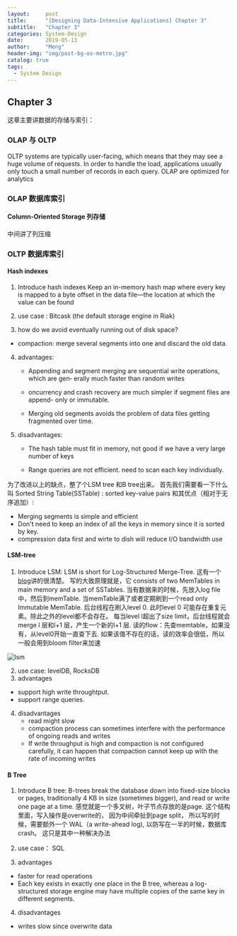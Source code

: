 ```yaml
---
layout:     post
title:      "[Designing Data-Intensive Applications] Chapter 3"
subtitle:   "Chapter 3"
categories: System-Design
date:       2019-05-13
author:     "Meng"
header-img: "img/post-bg-os-metro.jpg"
catalog: true
tags:
  - System Design
---
```


## Chapter 3
这章主要讲数据的存储与索引：


### OLAP 与 OLTP
OLTP systems are typically user-facing, which means that they may see a huge volume of requests. In order to handle the load, applications usually only touch a small number of records in each query. OLAP are optimized for analytics

### OLAP 数据库索引
#### Column-Oriented Storage 列存储
中间讲了列压缩

### OLTP 数据库索引
#### Hash indexes

  1. Introduce hash indexes
Keep an in-memory hash map where every key is mapped to a byte offset in the data file—the location at which the value can be found

  2. use case : Bitcask (the default storage engine in Riak)

  3. how do we avoid eventually running out of disk space?
   - compaction: merge several segments into one and discard the old data.

  4. advantages:

     - Appending and segment merging are sequential write operations, which are gen‐ erally much faster than random writes

     - oncurrency and crash recovery are much simpler if segment files are append- only or immutable.

     - Merging old segments avoids the problem of data files getting fragmented over time.

  5. disadvantages:

      - The hash table must fit in memory, not good if we have a very large number of keys

      - Range queries are not efficient. need to scan each key individually.

为了改进以上的缺点，整了个LSM tree 和B tree出来。
首先我们需要看一下什么叫 Sorted String Table(SSTable) : sorted key-value pairs
和其优点（相对于无序追加）:
  - Merging segments is simple and efficient
  - Don't need to keep an index of all the keys in memory since it is sorted by key.
  - compression data first and wirte to dish will reduce I/O bandwidth use

#### LSM-tree
1. Introduce LSM: LSM is short for Log-Structured Merge-Tree.
  这有一个[blog](https://blog.csdn.net/sdulibh/article/details/79630614)讲的很清楚。 写的大致原理就是，它 consists of two MemTables
in main memory and a set of SSTables. 当有数据来的时候，先放入log file 中，然后到memTable. 当memTable满了或者定期刷到一个read only Immutable MemTable. 后台线程在刷入level 0. 此时level 0 可能存在重复元素。除此之外的level都不会存在。 每当level l超出了size limit，后台线程就会merge l 层和l+1 层，产生一个新的l+1 层.
读的flow：先查memtable，如果没有，从level0开始一直查下去. 如果该值不存在的话，读的效率会很低，所以一般会用到bloom filter来加速

![lsm](https://meng1024.github.io/images/posts/system_design/LSM.png)

2.  use case: levelDB, RocksDB
3.  advantages
  - support high write throughtput.
  - support range queries.
4. disadvantages
   - read might slow
   - compaction process can sometimes interfere with the performance of ongoing reads and writes
   - If write throughput is high and compaction is not configured carefully, it can happen that compaction cannot keep up with the rate of incoming writes

#### B Tree

1. Introduce B tree: B-trees break the database down into fixed-size blocks or pages, traditionally 4 KB in size (sometimes bigger), and read or write one page at a time. 感觉就是一个多叉树，叶子节点存放的是page. 这个结构里面，写入操作是overwrite的， 因为中间牵扯到page split， 所以写的时候，需要额外一个 WAL（a write-ahead log), 以防写在一半的时候，数据库crash。 这只是其中一种解决办法

2. use case： SQL
3. advantages
 - faster for read operations
 - Each key exists in exactly one place in the B tree, whereas a log-structured storage engine may have multiple copies of the same key in different segments.
4. disadvantages
 - writes slow since overwrite data
